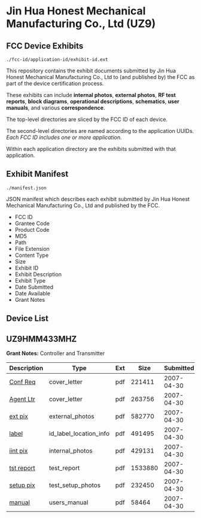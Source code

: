 # Jin Hua Honest Mechanical Manufacturing Co., Ltd (UZ9)
## FCC Device Exhibits

```
./fcc-id/application-id/exhibit-id.ext
```

This repository contains the exhibit documents submitted by Jin Hua Honest Mechanical Manufacturing Co., Ltd to (and published by) the FCC as part of the device certification process.

These exhibits can include **internal photos**, **external photos**, **RF test reports**, **block diagrams**, **operational descriptions**, **schematics**, **user manuals**, and various **correspondence**.

The top-level directories are sliced by the FCC ID of each device.

The second-level directories are named according to the application UUIDs. *Each FCC ID includes one or more application.*

Within each application directory are the exhibits submitted with that application. 

## Exhibit Manifest

```
./manifest.json
```

JSON manifest which describes each exhibit submitted by Jin Hua Honest Mechanical Manufacturing Co., Ltd and published by the FCC.

- FCC ID
- Grantee Code
- Product Code
- MD5
- Path
- File Extension
- Content Type
- Size
- Exhibit ID
- Exhibit Description
- Exhibit Type
- Date Submitted
- Date Available
- Grant Notes

## Device List
## UZ9HMM433MHZ
**Grant Notes:** Controller and Transmitter

| Description | Type | Ext | Size | Submitted | Available |
| ----------- | ---- | --- | ---- | --------- | --------- |
| [Conf Req](UZ9HMM433MHZ/1968be9a96b61ec77ab0bb6226bb70a1/786822.pdf) | cover_letter | pdf | 221411 | 2007-04-30 | 2007-05-01 |
| [Agent Ltr](UZ9HMM433MHZ/1968be9a96b61ec77ab0bb6226bb70a1/786823.pdf) | cover_letter | pdf | 263756 | 2007-04-30 | 2007-05-01 |
| [ext pix](UZ9HMM433MHZ/1968be9a96b61ec77ab0bb6226bb70a1/786825.pdf) | external_photos | pdf | 582770 | 2007-04-30 | 2007-05-01 |
| [label](UZ9HMM433MHZ/1968be9a96b61ec77ab0bb6226bb70a1/786827.pdf) | id_label_location_info | pdf | 491495 | 2007-04-30 | 2007-05-01 |
| [iint pix](UZ9HMM433MHZ/1968be9a96b61ec77ab0bb6226bb70a1/786826.pdf) | internal_photos | pdf | 429131 | 2007-04-30 | 2007-05-01 |
| [tst report](UZ9HMM433MHZ/1968be9a96b61ec77ab0bb6226bb70a1/786830.pdf) | test_report | pdf | 1533880 | 2007-04-30 | 2007-05-01 |
| [setup pix](UZ9HMM433MHZ/1968be9a96b61ec77ab0bb6226bb70a1/786831.pdf) | test_setup_photos | pdf | 232450 | 2007-04-30 | 2007-05-01 |
| [manual](UZ9HMM433MHZ/1968be9a96b61ec77ab0bb6226bb70a1/786832.pdf) | users_manual | pdf | 58464 | 2007-04-30 | 2007-05-01 |
